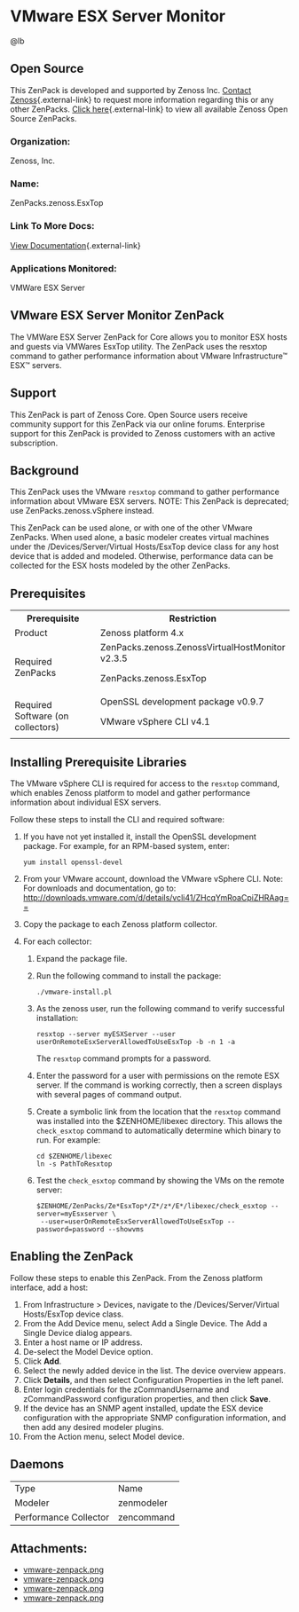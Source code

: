 # VMware ESX Server Monitor

@lb[](img/zenpack-vmware-zenpack.png)

## Open Source

This ZenPack is developed and supported by Zenoss Inc. [Contact Zenoss](https://tryit.zenoss.com/zenpack-contact/){.external-link} to
request more information regarding this or any other ZenPacks. [Click here](https://zenoss.com/product/zenpacks?f%5B0%5D=im_field_zenpack_category:1091){.external-link}
to view all available Zenoss Open Source ZenPacks.

### Organization:

Zenoss, Inc.

### Name:

ZenPacks.zenoss.EsxTop

### Link To More Docs:

[View Documentation](http://community.zenoss.org/docs/DOC-9384){.external-link}

### Applications Monitored:

VMWare ESX Server

## VMware ESX Server Monitor ZenPack

The VMWare ESX Server ZenPack for Core allows you to monitor ESX hosts
and guests via VMWares EsxTop utility. The ZenPack uses the resxtop
command to gather performance information about VMware Infrastructure™
ESX™ servers.

## Support

This ZenPack is part of Zenoss Core. Open Source users receive community
support for this ZenPack via our online forums. Enterprise support for
this ZenPack is provided to Zenoss customers with an active
subscription.

## Background

This ZenPack uses the VMware `resxtop` command to gather performance
information about VMware ESX servers. NOTE: This ZenPack is deprecated;
use ZenPacks.zenoss.vSphere instead.

This ZenPack can be used alone, or with one of the other VMware
ZenPacks. When used alone, a basic modeler creates virtual machines
under the /Devices/Server/Virtual Hosts/EsxTop device class for any host
device that is added and modeled. Otherwise, performance data can be
collected for the ESX hosts modeled by the other ZenPacks.

## Prerequisites

<table>
<colgroup>
<col />
<col />
</colgroup>
<tbody>
<tr markdown="1">
<th width="50%">Prerequisite</th>
<th width="50%">Restriction</th>
</tr>

<tr markdown="1">
<td>Product</td>
<td>Zenoss platform 4.x</td>
</tr>
<tr markdown="1">
<td>Required ZenPacks</td>
<td>ZenPacks.zenoss.ZenossVirtualHostMonitor v2.3.5
<p>ZenPacks.zenoss.EsxTop</p></td>
</tr>
<tr markdown="1">
<td>Required Software (on collectors)</td>
<td>OpenSSL development package v0.9.7
<p>VMware vSphere CLI v4.1</p></td>
</tr>
</tbody>
</table>

## Installing Prerequisite Libraries

The VMware vSphere CLI is required for access to the `resxtop` command,
which enables Zenoss platform to model and gather performance
information about individual ESX servers.

Follow these steps to install the CLI and required software:

1.  If you have not yet installed it, install the OpenSSL development
    package. For example, for an RPM-based system, enter:

        yum install openssl-devel

2.  From your VMware account, download the VMware vSphere CLI. Note: For
    downloads and documentation, go to:
    <http://downloads.vmware.com/d/details/vcli41/ZHcqYmRoaCpiZHRAag==>

3.  Copy the package to each Zenoss platform collector.

4.  For each collector:
    1.  Expand the package file.

    2.  Run the following command to install the package:

            ./vmware-install.pl

    3.  As the zenoss user, run the following command to verify
        successful installation:

            resxtop --server myESXServer --user userOnRemoteEsxServerAllowedToUseEsxTop -b -n 1 -a

        The `resxtop` command prompts for a password.

    4.  Enter the password for a user with permissions on the remote ESX
        server. If the command is working correctly, then a screen
        displays with several pages of command output.

    5.  Create a symbolic link from the location that the `resxtop`
        command was installed into the $ZENHOME/libexec directory. This
        allows the `check_esxtop` command to automatically determine
        which binary to run. For example:

            cd $ZENHOME/libexec
            ln -s PathToResxtop

    6.  Test the `check_esxtop` command by showing the VMs on the remote
        server:

            $ZENHOME/ZenPacks/Ze*EsxTop*/Z*/z*/E*/libexec/check_esxtop --server=myEsxserver \
             --user=userOnRemoteEsxServerAllowedToUseEsxTop --password=password --showvms

## Enabling the ZenPack

Follow these steps to enable this ZenPack. From the Zenoss platform
interface, add a host:

1.  From Infrastructure &gt; Devices, navigate to the
    /Devices/Server/Virtual Hosts/EsxTop device class.
2.  From the Add Device menu, select Add a Single Device. The Add a
    Single Device dialog appears.
3.  Enter a host name or IP address.
4.  De-select the Model Device option.
5.  Click **Add**.
6.  Select the newly added device in the list. The device overview
    appears.
7.  Click **Details**, and then select Configuration Properties in the
    left panel.
8.  Enter login credentials for the zCommandUsername and
    zCommandPassword configuration properties, and then click **Save**.
9.  If the device has an SNMP agent installed, update the ESX device
    configuration with the appropriate SNMP configuration information,
    and then add any desired modeler plugins.
10. From the Action menu, select Model device.

## Daemons

|                       |            |
|-----------------------|------------|
| Type                  | Name       |
| Modeler               | zenmodeler |
| Performance Collector | zencommand |

## Attachments:

-   [vmware-zenpack.png](img/zenpack-vmware-zenpack.png)
-   [vmware-zenpack.png](img/zenpack-vmware-zenpack.png)
-   [vmware-zenpack.png](img/zenpack-vmware-zenpack.png)
-   [vmware-zenpack.png](img/zenpack-vmware-zenpack.png)

